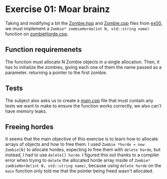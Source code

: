 # Exercise 01:  Moar brainz
Taking and modifying a bit the [Zombie.hpp](https://github.com/xDec0de/42CPP/blob/main/module01/ex01/Zombie.hpp) and [Zombie.cpp](https://github.com/xDec0de/42CPP/blob/main/module01/ex01/Zombie.cpp) files from [ex00](https://github.com/xDec0de/42CPP/blob/main/module01/ex00/), we must implement a `Zombie* zombieHorde(int N, std::string name)` function on [zombieHorde.cpp](https://github.com/xDec0de/42CPP/blob/main/module01/ex01/zombieHorde.cpp).

## Function requiremenets
The function must allocate N Zombie objects in a single allocation. Then, it has to initialize the zombies, giving each one of them the name passed as a parameter. returning a pointer to the first zombie.

## Tests
The subject also asks us to create a [main.cpp](https://github.com/xDec0de/42CPP/blob/main/module01/ex01/main.cpp) file that must contain any tests we want to make to ensure the function works correctly, we also can't have memory leaks.

## Freeing hordes
It seems that the main objective of this exercise is to learn how to allocate arrays of objects and how to free them. I used `Zombie *horde = new Zombie[N]` to allocate hordes, expecting to free them with `delete horde`, but instead, I had to use `delete[] horde`. I figured this out thanks to a compiler error when trying to `delete` the allocated horde array inside of `Zombie* zombieHorde(int N, std::string name)`, because using `delete horde` on the `main` function only told me that the pointer being freed wasn't allocated.
